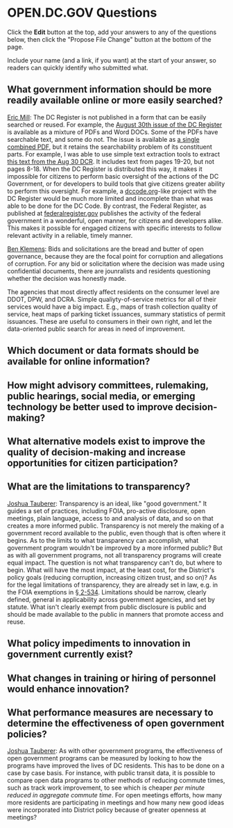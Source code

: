 # OPEN.DC.GOV Questions

Click the **Edit** button at the top, add your answers to any of the questions below, then click the "Propose File Change" button at the bottom of the page. 

Include your name (and a link, if you want) at the start of your answer, so readers can quickly identify who submitted what.

## What government information should be more readily available online or more easily searched?

[Eric Mill](https://github.com/konklone): The DC Register is not published in a form that can be easily searched or reused. For example, the [August 30th issue of the DC Register](http://www.dcregs.dc.gov/Gateway/IssueHome.aspx?IssueId=411) is available as a mixture of PDFs and Word DOCs. Some of the PDFs have searchable text, and some do not. The issue is available as [a single combined PDF](http://www.dcregs.dc.gov/Notice/DownLoad.aspx?IssueFileID=38235), but it retains the searchability problem of its constituent parts. For example, I was able to use simple text extraction tools to extract [this text from the Aug 30 DCR](https://gist.github.com/konklone/7352947). It includes text from pages 19-20, but not pages 8-18. When the DC Register is distributed this way, it makes it impossible for citizens to perform basic oversight of the actions of the DC Government, or for developers to build tools that give citizens greater ability to perform this oversight. For example, a [dccode.org](http://dccode.org/browser/)-like project with the DC Register would be much more limited and incomplete than what was able to be done for the DC Code. By contrast, the Federal Register, as published at [federalregister.gov](https://www.federalregister.gov) publishes the activity of the federal government in a wonderful, open manner, for citizens and developers alike. This makes it possible for engaged citizens with specific interests to follow relevant activity in a reliable, timely manner.

[Ben Klemens](https://github.com/b-k): Bids and solicitations are the bread and butter of open governance, because they are the focal point for corruption and allegations of corruption. For any bid or solicitation where the decision was made using confidential documents, there are jounralists and residents questioning whether the decision was honestly made.

The agencies that most directly affect residents on the consumer level are DDOT, DPW, and DCRA. Simple qualiyty-of-service metrics for all of their services would have a big impact. E.g., maps of trash collection quality of service, heat maps of parking ticket issuances, summary statistics of permit issuances. These are useful to consumers in their own right, and let the data-oriented public search for areas in need of improvement.

## Which document or data formats should be available for online information?

## How might advisory committees, rulemaking, public hearings, social media, or emerging technology be better used to improve decision-making?

## What alternative models exist to improve the quality of decision-making and increase opportunities for citizen participation?

## What are the limitations to transparency?

[Joshua Tauberer](https://github.com/joshdata): Transparency is an ideal, like "good government." It guides a set of practices, including FOIA, pro-active disclosure, open meetings, plain language, access to and analysis of data, and so on that creates a more informed public.  Transparency is not merely the making of a government record available to the public, even though that is often where it begins. As to the limits to what transparency can accomplish, what government program wouldn't be improved by a more informed public? But as with all government programs, not all transparency programs will create equal impact. The question is not what transparency can't do, but where to begin. What will have the most impact, at the least cost, for the District's policy goals (reducing corruption, increasing citizen trust, and so on)? As for the legal limitations of transparency, they are already set in law, e.g. in the FOIA exemptions in [§ 2-534](http://dccode.elaws.us/code?no=2-534). Limitations should be narrow, clearly defined, general in applicability across government agencies, and set by statute. What isn't clearly exempt from public disclosure is public and should be made available to the public in manners that promote access and reuse.

## What policy impediments to innovation in government currently exist?

## What changes in training or hiring of personnel would enhance innovation?

## What performance measures are necessary to determine the effectiveness of open government policies?

[Joshua Tauberer](https://github.com/joshdata): As with other government programs, the effectiveness of open government programs can be measured by looking to how the programs have improved the lives of DC residents. This has to be done on a case by case basis. For instance, with public transit data, it is possible to compare open data programs to other methods of reducing commute times, such as track work improvement, to see which is cheaper *per minute reduced in aggregate commute time*. For open meetings efforts, how many more residents are participating in meetings and how many new good ideas were incorporated into District policy because of greater openness at meetings?
